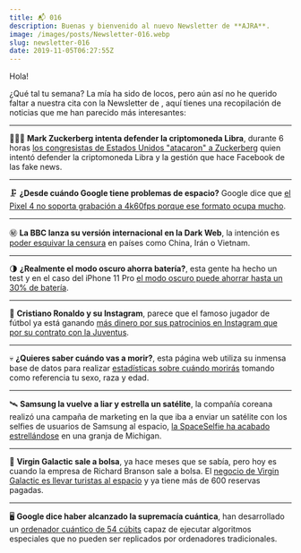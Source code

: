 ```yaml
---
title: 📬 016
description: Buenas y bienvenido al nuevo Newsletter de **AJRA**.
image: /images/posts/Newsletter-016.webp
slug: newsletter-016
date: 2019-11-05T06:27:55Z
---
```


Hola!

¿Qué tal tu semana?
La mía ha sido de locos, pero aún así no he querido faltar a nuestra cita con la Newsletter de **</AJRA>**, aquí tienes una recopilación de noticias que me han parecido más interesantes:

---

🤷🏻‍♂️ **Mark Zuckerberg intenta defender la criptomoneda Libra**, durante 6 horas [los congresistas de Estados Unidos "atacaron" a Zuckerberg](https://clipset.20minutos.es/mark-zuckerberg-defender-libra-congreso-eeuu/) quien intentó defender la criptomoneda Libra y la gestión que hace Facebook de las fake news.

---

🗜 **¿Desde cuándo Google tiene problemas de espacio?**
Google dice que [el Pixel 4 no soporta grabación a 4k60fps porque ese formato ocupa mucho](https://twitter.com/madebygoogle/status/1185736531002179584?s=09).

---

㊙️ **La BBC lanza su versión internacional en la Dark Web**, la intención es [poder esquivar la censura](https://www.genbeta.com/web/bbc-lanza-su-version-internacional-dark-web-para-asi-esquivar-censura-paises-como-china-iran-vietnam) en países como China, Irán o Vietnam.

---

🌗 **¿Realmente el modo oscuro ahorra batería?**, esta gente ha hecho un test y en el caso del iPhone 11 Pro [el modo oscuro puede ahorrar hasta un 30% de batería](https://youtu.be/qbxdHpD5jWw).

---

🤳 **Cristiano Ronaldo y su Instagram**, parece que el famoso jugador de fútbol ya está ganando [más dinero por sus patrocinios en Instagram que por su contrato con la Juventus](https://eloutput.com/noticias/cultura-geek/cristiano-ronaldo-ganacias-instagram/).

---

💀 **¿Quieres saber cuándo vas a morir?**, esta página web utiliza su inmensa base de datos para realizar [estadísticas sobre cuándo morirás](https://flowingdata.com/2016/01/19/how-you-will-die/) tomando como referencia tu sexo, raza y edad.

---

🛰 **Samsung la vuelve a liar y estrella un satélite**, la compañía coreana realizó una campaña de marketing en la que iba a enviar un satélite con los selfies de usuarios de Samsung al espacio, [la SpaceSelfie ha acabado estrellándose](https://news.yahoo.com/samsungs-space-selfie-satellite-crash-121056812.html) en una granja de Michigan.

---

🚀 **Virgin Galactic sale a bolsa**, ya hace meses que se sabía, pero hoy es cuando la empresa de Richard Branson sale a bolsa.
El [negocio de Virgin Galactic es llevar turistas al espacio](https://www.infobae.com/america/eeuu/2019/07/09/virgin-galactic-de-richard-branson-planea-salir-a-la-bolsa-a-fines-de-2019/) y ya tiene más de 600 reservas pagadas.

---

🖥 **Google dice haber alcanzado la supremacía cuántica**, han desarrollado un [ordenador cuántico de 54 cúbits](https://francis.naukas.com/2019/09/23/google-ai-quantum-vence-la-carrera-hacia-la-supremacia-cuantica-con-sycamore-53-cubits/) capaz de ejecutar algoritmos especiales que no pueden ser replicados por ordenadores tradicionales.
